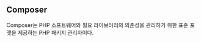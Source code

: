 ## Composer
Composer는 PHP 소프트웨어와 필요 라이브러리의 의존성을 관리하기 위한 표준 포맷을 제공하는 PHP 패키지 관리자이다.
<!--stackedit_data:
eyJoaXN0b3J5IjpbLTEzMTY1OTM2MDldfQ==
-->